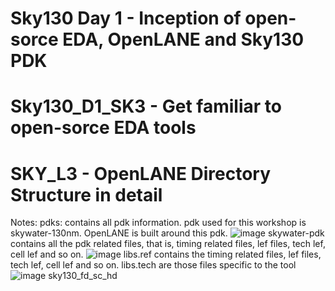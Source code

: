 # Sky130 Day 1 - Inception of open-sorce EDA, OpenLANE and Sky130 PDK
# Sky130_D1_SK3  - Get familiar to open-sorce EDA tools
# SKY_L3 - OpenLANE Directory Structure in detail
Notes:
pdks:  contains all pdk information. pdk used for this workshop is skywater-130nm. OpenLANE is built around this pdk. 
![image](https://github.com/user-attachments/assets/d09a9b84-881c-4b0c-9962-b5955112f8bf)
skywater-pdk contains all the pdk related files, that is, timing related files, lef files, tech lef, cell lef and so on.
![image](https://github.com/user-attachments/assets/5b16b931-b9ae-4ff5-a1a8-dd0573cab1dd)
libs.ref contains the timing related files, lef files, tech lef, cell lef and so on.
libs.tech are those files specific to the tool
![image](https://github.com/user-attachments/assets/50f9e3c2-24de-449f-a727-ddc8200797f2)
sky130_fd_sc_hd




















































































































































































































